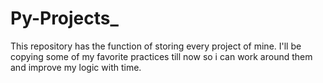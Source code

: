 # Py-Projects_
This repository has the function of storing every project of mine. I'll be copying some of my favorite practices till now so i can work around them and improve my logic with time.

